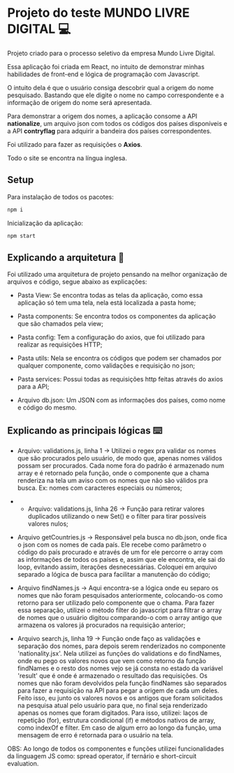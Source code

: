 # Projeto do teste MUNDO LIVRE DIGITAL :computer:

Projeto criado para o processo seletivo da empresa Mundo Livre Digital.

Essa aplicação foi criada em React, no intuito de demonstrar minhas habilidades de front-end e lógica de programação com Javascript.

O intuito dela é que o usuário consiga descobrir qual a origem do nome pesquisado. Bastando que ele digite o nome no campo correspondente e a informação de origem do nome será apresentada.

Para demonstrar a origem dos nomes, a aplicação consome a API **nationalize**, um arquivo json com todos os códigos dos países disponíveis e a API **contryflag** para adquirir a bandeira dos países correspondentes.

Foi utilizado para fazer as requisições o **Axios**.

Todo o site se encontra na língua inglesa.

## Setup

Para instalação de todos os pacotes:

```Javascript
npm i
```

Inicialização da aplicação:

```Javascript
npm start
```

## Explicando a arquitetura :file_folder:

Foi utilizado uma arquitetura de projeto pensando na melhor organização de arquivos e código, segue abaixo as explicações:

- Pasta View: Se encontra todas as telas da aplicação, como essa aplicação só tem uma tela, nela está localizada a pasta home;

- Pasta components: Se encontra todos os componentes da aplicação que são chamados pela view;

- Pasta config: Tem a configuração do axios, que foi utilizado para realizar as requisições HTTP;

- Pasta utils: Nela se encontra os códigos que podem ser chamados por qualquer componente, como validações e requisição no json;

- Pasta services: Possui todas as requisições http feitas através do axios para a API;

- Arquivo db.json: Um JSON com as informações dos países, como nome e código do mesmo.

## Explicando as principais lógicas :keyboard:

- Arquivo: validations.js, linha 1 -> Utilizei o regex pra validar os nomes que são procurados pelo usuário, de modo que, apenas nomes válidos possam ser procurados. Cada nome fora do padrão é armazenado num array e é retornado pela função, onde o componente que a chama renderiza na tela um aviso com os nomes que não são válidos pra busca. Ex: nomes com caracteres especiais ou números;

- - Arquivo: validations.js, linha 26 -> Função para retirar valores duplicados utilizando o new Set() e o filter para tirar possíveis valores nulos;

- Arquivo getCountries.js -> Responsável pela busca no db.json, onde fica o json com os nomes de cada país. Ele recebe como parâmetro o código do país procurado e através de um for ele percorre o array com as informações de todos os países e, assim que ele encontra, ele sai do loop, evitando assim, iterações desnecessárias. Coloquei em arquivo separado a lógica de busca para facilitar a manutenção do código;

- Arquivo findNames.js -> Aqui encontra-se a lógica onde eu separo os nomes que não foram pesquisados anteriormente, colocando-os como retorno para ser utilizado pelo componente que o chama. Para fazer essa separação, utilizei o método filter do javascript para filtrar o array de nomes que o usuário digitou comparando-o com o array antigo que armazena os valores já procurados na requisição anterior;

- Arquivo search.js, linha 19 -> Função onde faço as validações e separação dos nomes, para depois serem renderizados no componente 'nationality.jsx'. Nela utilizei as funções do validations e do findNames, onde eu pego os valores novos que vem como retorno da função findNames e o resto dos nomes vejo se já consta no estado da variável 'result' que é onde é armazenado o resultado das requisições. Os nomes que não foram devolvidos pela função findNames são separados para fazer a requisição na API para pegar a origem de cada um deles. Feito isso, eu junto os valores novos e os antigos que foram solicitados na pesquisa atual pelo usuário para que, no final seja renderizado apenas os nomes que foram digitados. Para isso, utilizei: laços de repetição (for), estrutura condicional (if) e métodos nativos de array, como indexOf e filter. Em caso de algum erro ao longo da função, uma mensagem de erro é retornada para o usuário na tela.

OBS: Ao longo de todos os componentes e funções utilizei funcionalidades da linguagem JS como: spread operator, if ternário e short-circuit evaluation.
